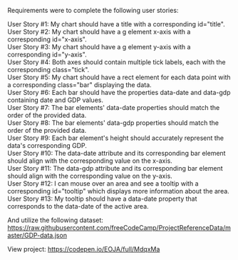 Requirements were to complete the following user stories:

User Story #1: My chart should have a title with a corresponding id="title".  
User Story #2: My chart should have a g element x-axis with a corresponding id="x-axis".  
User Story #3: My chart should have a g element y-axis with a corresponding id="y-axis".  
User Story #4: Both axes should contain multiple tick labels, each with the corresponding class="tick".  
User Story #5: My chart should have a rect element for each data point with a corresponding class="bar" displaying the data.  
User Story #6: Each bar should have the properties data-date and data-gdp containing date and GDP values.  
User Story #7: The bar elements' data-date properties should match the order of the provided data.  
User Story #8: The bar elements' data-gdp properties should match the order of the provided data.  
User Story #9: Each bar element's height should accurately represent the data's corresponding GDP.  
User Story #10: The data-date attribute and its corresponding bar element should align with the corresponding value on the x-axis.  
User Story #11: The data-gdp attribute and its corresponding bar element should align with the corresponding value on the y-axis.  
User Story #12: I can mouse over an area and see a tooltip with a corresponding id="tooltip" which displays more information about the area.  
User Story #13: My tooltip should have a data-date property that corresponds to the data-date of the active area.  

And utilize the following dataset:
https://raw.githubusercontent.com/freeCodeCamp/ProjectReferenceData/master/GDP-data.json

View project: https://codepen.io/EOJA/full/MdqxMa
